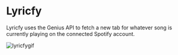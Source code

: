 # Lyricfy

Lyricfy uses the Genius API to fetch a new tab for whatever song is currently playing on the connected Spotify account.


![lyricfygif](https://user-images.githubusercontent.com/75964136/139357821-f6881748-4597-4d20-8234-7c21fc096f63.gif)
